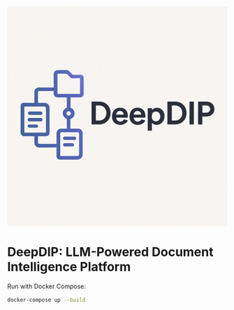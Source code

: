 ![DeepDIP Logo](assets/deepdip_logo.png)

# DeepDIP: LLM-Powered Document Intelligence Platform

Run with Docker Compose:
```bash
docker-compose up --build
```
